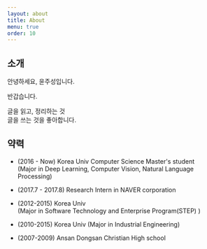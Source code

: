 ```yaml
---
layout: about
title: About
menu: true
order: 10
---
```


## 소개

안녕하세요, 윤주성입니다.

반갑습니다.

글을 읽고, 정리하는 것   
글을 쓰는 것을 좋아합니다.   

## 약력

- (2016 - Now) Korea Univ Computer Science Master's student   
(Major in Deep Learning, Computer Vision, Natural Language Processing)

- (2017.7 - 2017.8) Research Intern in NAVER corporation

- (2012-2015) Korea Univ   
(Major in Software Technology and Enterprise Program(STEP) )

- (2010-2015) Korea Univ
(Major in Industrial Engineering)

- (2007-2009) Ansan Dongsan Christian High school
